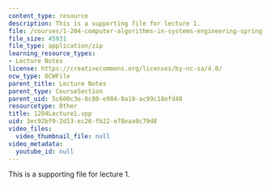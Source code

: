 ```yaml
---
content_type: resource
description: This is a supporting file for lecture 1.
file: /courses/1-204-computer-algorithms-in-systems-engineering-spring-2010/3ec92bf92d13ec26fb22e78eaa9c79d8_1204Lecture1.vpp
file_size: 45931
file_type: application/zip
learning_resource_types:
- Lecture Notes
license: https://creativecommons.org/licenses/by-nc-sa/4.0/
ocw_type: OCWFile
parent_title: Lecture Notes
parent_type: CourseSection
parent_uid: 5c600c3e-8c80-e984-8a10-ac99c18efd48
resourcetype: Other
title: 1204Lecture1.vpp
uid: 3ec92bf9-2d13-ec26-fb22-e78eaa9c79d8
video_files:
  video_thumbnail_file: null
video_metadata:
  youtube_id: null
---
```

This is a supporting file for lecture 1.